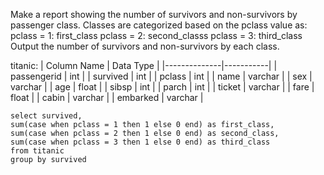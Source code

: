 Make a report showing the number of survivors and non-survivors by passenger class.
Classes are categorized based on the pclass value as:
pclass = 1: first_class
pclass = 2: second_classs
pclass = 3: third_class
Output the number of survivors and non-survivors by each class.

titanic:
| Column Name  | Data Type |
|--------------|-----------|
| passengerid  | int       |
| survived     | int       |
| pclass       | int       |
| name         | varchar   |
| sex          | varchar   |
| age          | float     |
| sibsp        | int       |
| parch        | int       |
| ticket       | varchar   |
| fare         | float     |
| cabin        | varchar   |
| embarked     | varchar   |

```
select survived,
sum(case when pclass = 1 then 1 else 0 end) as first_class, 
sum(case when pclass = 2 then 1 else 0 end) as second_class,
sum(case when pclass = 3 then 1 else 0 end) as third_class
from titanic
group by survived
```
